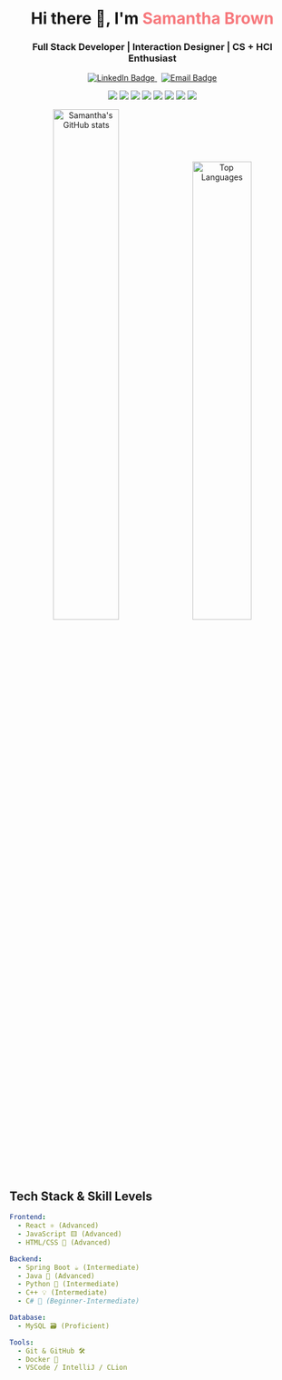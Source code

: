 <!-- README.md -->

<h1 align="center">Hi there 👋, I'm <span style="color:#f7797d">Samantha Brown</span></h1>
<h3 align="center">Full Stack Developer | Interaction Designer | CS + HCI Enthusiast</h3>
<p align="center">
  <a href="https://www.linkedin.com/in/samanthajeanneb" target="_blank">
    <img src="https://img.shields.io/badge/LinkedIn-blue?style=for-the-badge&logo=linkedin&logoColor=white" alt="LinkedIn Badge"/>
  </a>
  &nbsp;
  <a href="mailto:samanthajeanneb@gmail.com">
    <img src="https://img.shields.io/badge/Email-D14836?style=for-the-badge&logo=gmail&logoColor=white" alt="Email Badge"/>
  </a>
</p>

<p align="center">
  <img src="https://img.shields.io/badge/React-%2361DAFB.svg?style=flat&logo=react&logoColor=black" />
  <img src="https://img.shields.io/badge/Spring_Boot-6DB33F?style=flat&logo=spring-boot&logoColor=white" />
  <img src="https://img.shields.io/badge/MySQL-00758F?style=flat&logo=mysql&logoColor=white" />
  <img src="https://img.shields.io/badge/Java-ED8B00?style=flat&logo=java&logoColor=white" />
  <img src="https://img.shields.io/badge/JavaScript-F7DF1E?style=flat&logo=javascript&logoColor=black" />
  <img src="https://img.shields.io/badge/Python-3776AB?style=flat&logo=python&logoColor=white" />
  <img src="https://img.shields.io/badge/C++-00599C?style=flat&logo=c%2B%2B&logoColor=white" />
  <img src="https://img.shields.io/badge/C%23-239120?style=flat&logo=c-sharp&logoColor=white" />
</p>


<p align="center">
<img src="https://github-readme-stats.vercel.app/api?username=samanthajeanneb&show_icons=true&theme=radical&hide_rank=true" alt="Samantha's GitHub stats" width="48%" />
  <img src="https://github-readme-stats.vercel.app/api/top-langs/?username=samanthajeanneb&layout=compact&theme=radical" alt="Top Languages" width="45.5%" />
</p>


## Tech Stack & Skill Levels

```yaml
Frontend:
  - React ⚛️ (Advanced)
  - JavaScript 🟨 (Advanced)
  - HTML/CSS 🎨 (Advanced)

Backend:
  - Spring Boot ☕ (Intermediate)
  - Java 🧩 (Advanced)
  - Python 🐍 (Intermediate)
  - C++ 💡 (Intermediate)
  - C# 🎯 (Beginner-Intermediate)

Database:
  - MySQL 🗃️ (Proficient)

Tools:
  - Git & GitHub 🛠
  - Docker 🐳
  - VSCode / IntelliJ / CLion
```
